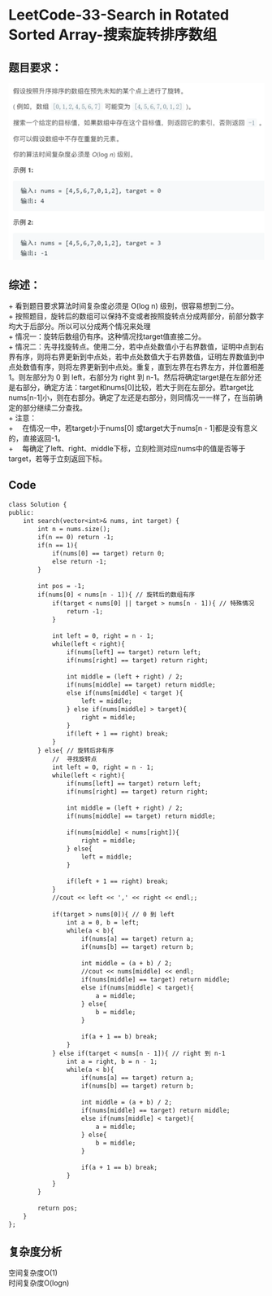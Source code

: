 # LeetCode-33-Search in Rotated Sorted Array-搜索旋转排序数组

## 题目要求：
![avatar](https://github.com/JakeChanFangZiyuan20/MyLeetCode/blob/master/img/33.png)

## 综述：  
\+ 看到题目要求算法时间复杂度必须是 O(log n) 级别，很容易想到二分。  
\+ 按照题目，旋转后的数组可以保持不变或者按照旋转点分成两部分，前部分数字均大于后部分。所以可以分成两个情况来处理  
\+ 情况一：旋转后数组仍有序。这种情况找target值直接二分。  
\+ 情况二：先寻找旋转点。使用二分，若中点处数值小于右界数值，证明中点到右界有序，则将右界更新到中点处，若中点处数值大于右界数值，证明左界数值到中点处数值有序，则将左界更新到中点处。重复，直到左界在右界左方，并位置相差1。则左部分为 0 到 left，右部分为 right 到 n-1。然后将确定target是在左部分还是右部分，确定方法：target和nums[0]比较，若大于则在左部分。若target比nums[n-1]小，则在右部分。确定了左还是右部分，则同情况一一样了，在当前确定的部分继续二分查找。  
\+ 注意：  
\+ &emsp;在情况一中，若target小于nums[0] 或target大于nums[n - 1]都是没有意义的，直接返回-1。  
\+ &emsp;每确定了left、right、middle下标，立刻检测对应nums中的值是否等于target，若等于立刻返回下标。  

## Code
```
class Solution {
public:
    int search(vector<int>& nums, int target) {
        int n = nums.size();
        if(n == 0) return -1;
        if(n == 1){
            if(nums[0] == target) return 0;
            else return -1;
        }

        int pos = -1;
        if(nums[0] < nums[n - 1]){ // 旋转后的数组有序
            if(target < nums[0] || target > nums[n - 1]){ // 特殊情况
                return -1;
            }

            int left = 0, right = n - 1;
            while(left < right){
                if(nums[left] == target) return left;
                if(nums[right] == target) return right;

                int middle = (left + right) / 2;
                if(nums[middle] == target) return middle;
                else if(nums[middle] < target ){
                    left = middle;
                } else if(nums[middle] > target){
                    right = middle;
                }
                if(left + 1 == right) break;
            }
        } else{ // 旋转后非有序
            //  寻找旋转点
            int left = 0, right = n - 1;
            while(left < right){
                if(nums[left] == target) return left;
                if(nums[right] == target) return right;

                int middle = (left + right) / 2;
                if(nums[middle] == target) return middle;

                if(nums[middle] < nums[right]){
                    right = middle;
                } else{
                    left = middle;
                }

                if(left + 1 == right) break;
            }
            //cout << left << ',' << right << endl;;

            if(target > nums[0]){ // 0 到 left
                int a = 0, b = left;
                while(a < b){
                    if(nums[a] == target) return a;
                    if(nums[b] == target) return b;

                    int middle = (a + b) / 2;
                    //cout << nums[middle] << endl;
                    if(nums[middle] == target) return middle;
                    else if(nums[middle] < target){
                        a = middle;
                    } else{
                        b = middle;
                    }
                    
                    if(a + 1 == b) break;
                }
            } else if(target < nums[n - 1]){ // right 到 n-1
                int a = right, b = n - 1;
                while(a < b){
                    if(nums[a] == target) return a;
                    if(nums[b] == target) return b;

                    int middle = (a + b) / 2;
                    if(nums[middle] == target) return middle;
                    else if(nums[middle] < target){
                        a = middle;
                    } else{
                        b = middle;
                    }

                    if(a + 1 == b) break;
                }
            }
        }

        return pos;
    }
};
```


## 复杂度分析
空间复杂度O(1)  
时间复杂度O(logn)

